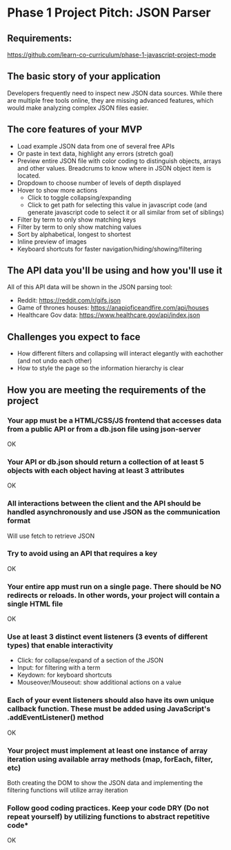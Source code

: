 # Phase 1 Project Pitch: JSON Parser

## Requirements:

https://github.com/learn-co-curriculum/phase-1-javascript-project-mode

## The basic story of your application

Developers frequently need to inspect new JSON data sources. While there are multiple free tools online, they are missing advanced features, which would make analyzing complex JSON files easier.

## The core features of your MVP

- Load example JSON data from one of several free APIs
- Or paste in text data, highlight any errors (stretch goal)
- Preview entire JSON file with color coding to distinguish objects, arrays and other values. Breadcrums to know where in JSON object item is located.
- Dropdown to choose number of levels of depth displayed
- Hover to show more actions
  - Click to toggle collapsing/expanding
  - Click to get path for selecting this value in javascript code (and generate javascript code to select it or all similar from set of siblings)
- Filter by term to only show matching keys
- Filter by term to only show matching values
- Sort by alphabetical, longest to shortest
- Inline preview of images
- Keyboard shortcuts for faster navigation/hiding/showing/filtering

## The API data you'll be using and how you'll use it

All of this API data will be shown in the JSON parsing tool:

- Reddit: https://reddit.com/r/gifs.json
- Game of thrones houses: https://anapioficeandfire.com/api/houses
- Healthcare Gov data: https://www.healthcare.gov/api/index.json

## Challenges you expect to face

- How different filters and collapsing will interact elegantly with eachother (and not undo each other)
- How to style the page so the information hierarchy is clear

## How you are meeting the requirements of the project

### Your app must be a HTML/CSS/JS frontend that accesses data from a public API or from a db.json file using json-server

OK

### Your API or db.json should return a collection of at least 5 objects with each object having at least 3 attributes

OK

### All interactions between the client and the API should be handled asynchronously and use JSON as the communication format

Will use fetch to retrieve JSON

### Try to avoid using an API that requires a key

OK

### Your entire app must run on a single page. There should be NO redirects or reloads. In other words, your project will contain a single HTML file

OK

### Use at least 3 distinct event listeners (3 events of different types) that enable interactivity

- Click: for collapse/expand of a section of the JSON
- Input: for filtering with a term
- Keydown: for keyboard shortcuts
- Mouseover/Mouseout: show additional actions on a value

### Each of your event listeners should also have its own unique callback function. These must be added using JavaScript's .addEventListener() method

OK

### Your project must implement at least one instance of array iteration using available array methods (map, forEach, filter, etc)

Both creating the DOM to show the JSON data and implementing the filtering functions will utilize array iteration

### Follow good coding practices. Keep your code DRY (Do not repeat yourself) by utilizing functions to abstract repetitive code*

OK
